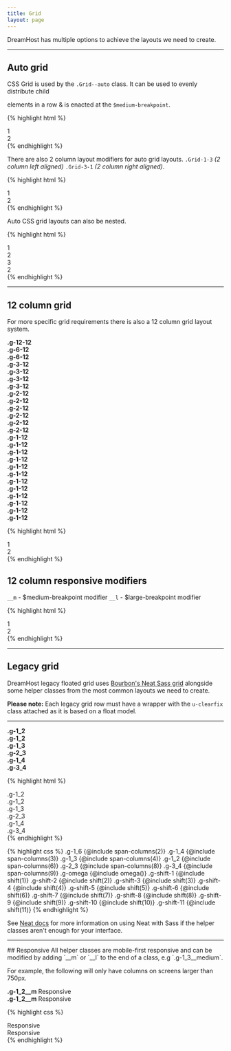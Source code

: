 ```yaml
---
title: Grid
layout: page
---
```


<p class="t-4">DreamHost has multiple options to achieve the layouts we need to create.</p>

<hr />

<h2>Auto grid</h2>

CSS Grid is used by the <code>.Grid--auto</code> class. It can be used to evenly distribute child <code><div></code> elements in a row &amp; is enacted at the <code>$medium-breakpoint</code>.

{% highlight html %}
<div class="Grid--auto">
	<div>1</div>
	<div>2</div>
</div><!--Grid-->
{% endhighlight %}

There are also 2 column layout modifiers for auto grid layouts. <code>.Grid-1-3</code> <em>(2 column left aligned)</em> <code>.Grid-3-1</code> <em>(2 column right aligned)</em>.

{% highlight html %}
<div class="Grid--auto .Grid-1-3">
	<div>1</div>
	<div>2</div>
</div><!--Grid-->
{% endhighlight %}

Auto CSS grid layouts can also be nested.

{% highlight html %}
<div class="Grid--auto Grid-1-3">
	<div>
		<div class="Grid--auto">
			<div>1</div>
			<div>2</div>
			<div>3</div>
		</div>
	</div>
	<div>2</div>
</div>
{% endhighlight %}

<hr />

<h2>12 column grid</h2>

For more specific grid requirements there is also a 12 column grid layout system.

<div class="Grid m-bottom-2">
	<div class="g-12-12__m bg-c-g200 t-center p-2 u-border-radius"><strong>.g-12-12</strong></div>
	<div class="g-6-12__m bg-c-g200 t-center p-2 u-border-radius"><strong>.g-6-12</strong></div>
	<div class="g-6-12__m bg-c-g200 t-center p-2 u-border-radius"><strong>.g-6-12</strong></div>
	<div class="g-3-12__m bg-c-g200 t-center p-2 u-border-radius"><strong>.g-3-12</strong></div>
	<div class="g-3-12__m bg-c-g200 t-center p-2 u-border-radius"><strong>.g-3-12</strong></div>
	<div class="g-3-12__m bg-c-g200 t-center p-2 u-border-radius"><strong>.g-3-12</strong></div>
	<div class="g-3-12__m bg-c-g200 t-center p-2 u-border-radius"><strong>.g-3-12</strong></div>
	<div class="g-2-12__m bg-c-g200 t-center p-2 u-border-radius"><strong>.g-2-12</strong></div>
	<div class="g-2-12__m bg-c-g200 t-center p-2 u-border-radius"><strong>.g-2-12</strong></div>
	<div class="g-2-12__m bg-c-g200 t-center p-2 u-border-radius"><strong>.g-2-12</strong></div>
	<div class="g-2-12__m bg-c-g200 t-center p-2 u-border-radius"><strong>.g-2-12</strong></div>
	<div class="g-2-12__m bg-c-g200 t-center p-2 u-border-radius"><strong>.g-2-12</strong></div>
	<div class="g-2-12__m bg-c-g200 t-center p-2 u-border-radius"><strong>.g-2-12</strong></div>
	<div class="g-1-12__m bg-c-g200 t-center p-2 u-border-radius"><strong>.g-1-12</strong></div>
	<div class="g-1-12__m bg-c-g200 t-center p-2 u-border-radius"><strong>.g-1-12</strong></div>
	<div class="g-1-12__m bg-c-g200 t-center p-2 u-border-radius"><strong>.g-1-12</strong></div>
	<div class="g-1-12__m bg-c-g200 t-center p-2 u-border-radius"><strong>.g-1-12</strong></div>
	<div class="g-1-12__m bg-c-g200 t-center p-2 u-border-radius"><strong>.g-1-12</strong></div>
	<div class="g-1-12__m bg-c-g200 t-center p-2 u-border-radius"><strong>.g-1-12</strong></div>
	<div class="g-1-12__m bg-c-g200 t-center p-2 u-border-radius"><strong>.g-1-12</strong></div>
	<div class="g-1-12__m bg-c-g200 t-center p-2 u-border-radius"><strong>.g-1-12</strong></div>
	<div class="g-1-12__m bg-c-g200 t-center p-2 u-border-radius"><strong>.g-1-12</strong></div>
	<div class="g-1-12__m bg-c-g200 t-center p-2 u-border-radius"><strong>.g-1-12</strong></div>
	<div class="g-1-12__m bg-c-g200 t-center p-2 u-border-radius"><strong>.g-1-12</strong></div>
	<div class="g-1-12__m bg-c-g200 t-center p-2 u-border-radius"><strong>.g-1-12</strong></div>
</div><!--Grid-->

{% highlight html %}
<div class="Grid">
	<div class="g-6-12">1</div>
	<div class="g-6-12">2</div>
</div><!--Grid-->
{% endhighlight %}

<h2>12 column responsive modifiers</h2>

<code>__m</code> - $medium-breakpoint modifier
<code>__l</code> - $large-breakpoint modifier

{% highlight html %}
<div class="Grid">
	<div class="g-12-12 g-6-12__m g-1-12__l">1</div>
	<div class="g-12-12 g-6-12__m g-1-12__l">2</div>
</div><!--Grid-->
{% endhighlight %}

<hr />

<h2>Legacy grid</h2>

<p class="t-4">DreamHost legacy floated grid uses <a href="https://neat.bourbon.io/" target="_blank">Bourbon's Neat Sass grid</a> alongside some helper classes from the most common layouts we need to create.</p>

<p class="Alert"><strong>Please note:</strong> Each legacy grid row must have a wrapper with the <code>u-clearfix</code> class attached as it is based on a float model.</p>

<hr />

<div class="m-bottom">
	<div class="u-clearfix m-bottom-2">
		<div class="bg-c-g200 border-radius p-2 t-center g-1_2"><strong>.g-1_2</strong></div>
		<div class="bg-c-g200 border-radius p-2 t-center g-1_2"><strong>.g-1_2</strong></div>
	</div>
	<div class="u-clearfix m-bottom-2">
		<div class="bg-c-g200 border-radius p-2 t-center g-1_3"><strong>.g-1_3</strong></div>
		<div class="bg-c-g200 border-radius p-2 t-center g-2_3"><strong>.g-2_3</strong></div>
	</div>
	<div class="u-clearfix m-bottom-2">
		<div class="bg-c-g200 border-radius p-2 t-center g-1_4"><strong>.g-1_4</strong></div>
		<div class="bg-c-g200 border-radius p-2 t-center g-3_4"><strong>.g-3_4</strong></div>
	</div>
</div>

{% highlight html %}
<div class="u-clearfix">
	<div class="g-1_2">.g-1_2</div>
	<div class="g-1_2">.g-1_2</div>
</div>
<div class="u-clearfix">
	<div class="g-1_3">.g-1_3</div>
	<div class="g-2_3">.g-2_3</div>
</div>
<div class="u-clearfix">
	<div class="g-1_4">.g-1_4</div>
	<div class="g-3_4">.g-3_4</div>
</div>
{% endhighlight %}

{% highlight css %}
.g-1_6 {@include span-columns(2)}
.g-1_4 {@include span-columns(3)}
.g-1_3 {@include span-columns(4)}
.g-1_2 {@include span-columns(6)}
.g-2_3 {@include span-columns(8)}
.g-3_4 {@include span-columns(9)}
.g-omega {@include omega()}
.g-shift-1 {@include shift(1)}
.g-shift-2 {@include shift(2)}
.g-shift-3 {@include shift(3)}
.g-shift-4 {@include shift(4)}
.g-shift-5 {@include shift(5)}
.g-shift-6 {@include shift(6)}
.g-shift-7 {@include shift(7)}
.g-shift-8 {@include shift(8)}
.g-shift-9 {@include shift(9)}
.g-shift-10 {@include shift(10)}
.g-shift-11 {@include shift(11)}
{% endhighlight %}

<p>See <a href="http://neat.bourbon.io/">Neat docs</a> for more information on using Neat with Sass if the helper classes aren't enough for your interface.</p>

<hr />
## Responsive
All helper classes are mobile-first responsive and can be modified by adding `__m` or `__l` to the end of a class, e.g `.g-1_3__medium`.

For example, the following will only have columns on screens larger than 750px.

<div class="u-clearfix m-bottom">
	<div class="bg-c-g200 border-radius p-1 g-1_2__m"><strong>.g-1_2__m</strong> Responsive</div>
	<div class="bg-c-g200 border-radius p-1 g-1_2__m"><strong>.g-1_2__m</strong> Responsive</div>
</div>

{% highlight css %}
<div class="u-clearfix">
	<div class="g-1_2__m">Responsive</div>
	<div class="g-1_2__m">Responsive</div>
</div>
{% endhighlight %}
